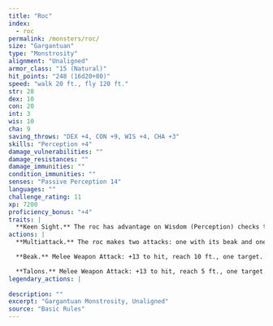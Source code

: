 ```yaml
---
title: "Roc"
index:
  - roc
permalink: /monsters/roc/
size: "Gargantuan"
type: "Monstrosity"
alignment: "Unaligned"
armor_class: "15 (Natural)"
hit_points: "248 (16d20+80)"
speed: "walk 20 ft., fly 120 ft."
str: 28
dex: 10
con: 20
int: 3
wis: 10
cha: 9
saving_throws: "DEX +4, CON +9, WIS +4, CHA +3"
skills: "Perception +4"
damage_vulnerabilities: ""
damage_resistances: ""
damage_immunities: ""
condition_immunities: ""
senses: "Passive Perception 14"
languages: ""
challenge_rating: 11
xp: 7200
proficiency_bonus: "+4"
traits: |
  **Keen Sight.** The roc has advantage on Wisdom (Perception) checks that rely on sight.
actions: |
  **Multiattack.** The roc makes two attacks: one with its beak and one with its talons.

  **Beak.** Melee Weapon Attack: +13 to hit, reach 10 ft., one target. Hit: 27 (4d8 + 9) piercing damage.

  **Talons.** Melee Weapon Attack: +13 to hit, reach 5 ft., one target. Hit: 23 (4d6 + 9) slashing damage, and the target is grappled (escape DC 19). Until this grapple ends, the target is restrained, and the roc can't use its talons on another target.  
legendary_actions: |
  
description: ""
excerpt: "Gargantuan Monstrosity, Unaligned"
source: "Basic Rules"
---
```

